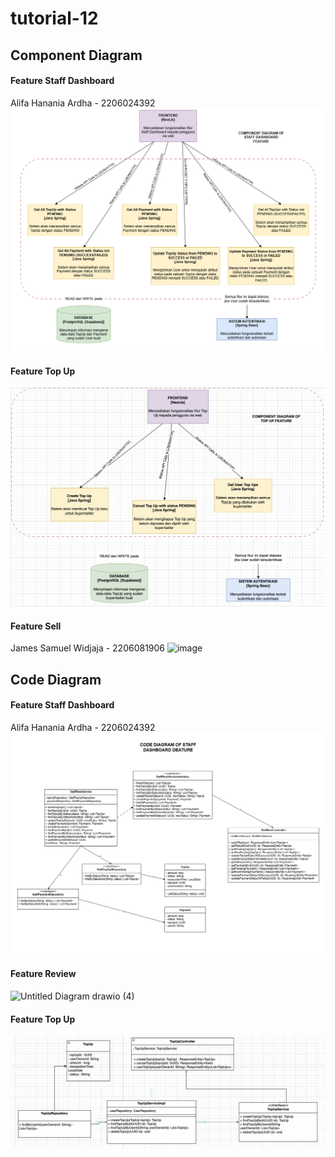 # tutorial-12
## Component Diagram
#### Feature Staff Dashboard
Alifa Hanania Ardha - 2206024392<br>
![Staff DB Component Diagram](img/staff-db1.png)

#### Feature Top Up
![Top Up Component Diagram](img/topup-component.png)

#### Feature Sell
James Samuel Widjaja - 2206081906
![image](https://github.com/UC1000-Adpro-C1/tutorial-12/assets/119392779/b15ea6ad-abd3-4b05-abb1-95392828ad14)

## Code Diagram
#### Feature Staff Dashboard
Alifa Hanania Ardha - 2206024392<br>
![Staff DB Code Diagram](img/staff-db2.png)

#### Feature Review
![Untitled Diagram drawio (4)](https://github.com/UC1000-Adpro-C1/tutorial-12/assets/124899946/b88b5939-bceb-4ec0-a53b-85aef46efaec)

#### Feature Top Up
![Top Up Code Diagram](img/topup.png)
